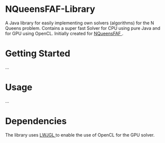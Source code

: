 # NQueensFAF-Library
A Java library for easily implementing own solvers (algorithms) for the N Queens problem. Contains a super fast Solver for CPU using pure Java and for GPU using OpenCL.
Initially created for <a href="https://github.com/olepoeschl/NQueensFAF"> NQueensFAF </a>.

# Getting Started
...

# Usage
...

# Dependencies
  The library uses <a href="http://legacy.lwjgl.org/"> LWJGL </a> to enable the use of OpenCL for the GPU solver.
